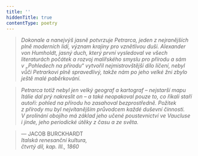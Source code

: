 ```yaml
---
title: ''
hiddenTitle: true
contentType: poetry
---
```


<section>

> 

> 

> 

> _Dokonale a nanejvýš jasně potvrzuje Petrarca, jeden z nejranějších plně moderních lidí, význam krajiny pro vznětlivou duši. Alexander von Humholdt, jasný duch, který první vysledoval ve všech literaturách počátek a rozvoj malířského smyslu pro přírodu a sám v „Pohledech na přírodu“ vytvořil nejmistrovštější dílo líčení, nebyl vůči Petrarkovi plně spravedlivý, takže nám po jeho velké žni zbylo ještě malé paběrkování._

> _Petrarca totiž nebyl jen velký geograf a kartograf – nejstarší mapu Itálie dal prý nakreslit on – a také neopakoval pouze to, co říkali staří autoři: pohled na přírodu ho zasahoval bezprostředně. Požitek z přírody mu byl nejvítanějším průvodcem každé duševní činnosti. V prolínání obojího má základ jeho učené poustevnictví ve Vaucluse i jinde, jeho periodické útěky z času a ze světa._

> — JACOB BURCKHARDT  
> _Italská renesanční kultura,  
> čtvrtý díl, kap. III.,_ _1860_

</section>

